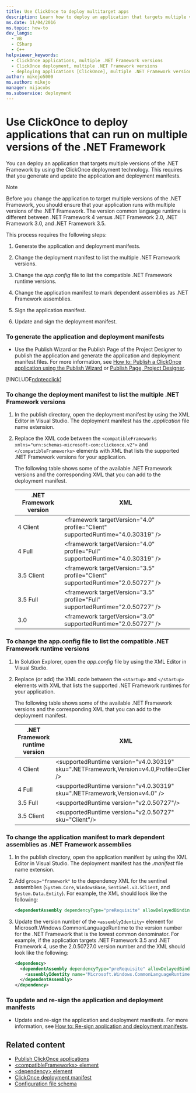```yaml
---
title: Use ClickOnce to deploy multitarget apps
description: Learn how to deploy an application that targets multiple versions of the .NET Framework by using the ClickOnce deployment technology. 
ms.date: 11/04/2016
ms.topic: how-to
dev_langs: 
  - VB
  - CSharp
  - C++
helpviewer_keywords: 
  - ClickOnce applications, multiple .NET Framework versions
  - ClickOnce deployment, multiple .NET Framework versions
  - deploying applications [ClickOnce], multiple .NET Framework versions
author: mikejo5000
ms.author: mikejo
manager: mijacobs
ms.subservice: deployment
---
```

# Use ClickOnce to deploy applications that can run on multiple versions of the .NET Framework

You can deploy an application that targets multiple versions of the .NET Framework by using the ClickOnce deployment technology. This requires that you generate and update the application and deployment manifests.

> [!NOTE]
> Before you change the application to target multiple versions of the .NET Framework, you should ensure that your application runs with multiple versions of the .NET Framework. The version common language runtime is different between .NET Framework 4 versus .NET Framework 2.0, .NET Framework 3.0, and .NET Framework 3.5.

 This process requires the following steps:

1. Generate the application and deployment manifests.

2. Change the deployment manifest to list the multiple .NET Framework versions.

3. Change the *app.config* file to list the compatible .NET Framework runtime versions.

4. Change the application manifest to mark dependent assemblies as .NET Framework assemblies.

5. Sign the application manifest.

6. Update and sign the deployment manifest.

### To generate the application and deployment manifests

- Use the Publish Wizard or the Publish Page of the Project Designer to publish the application and generate the application and deployment manifest files. For more information, see [How to: Publish a ClickOnce application using the Publish Wizard](../deployment/how-to-publish-a-clickonce-application-using-the-publish-wizard.md) or [Publish Page, Project Designer](../ide/reference/publish-page-project-designer.md).

[!INCLUDE[ndptecclick](../deployment/includes/dotnet-publish-tool.md)]

### To change the deployment manifest to list the multiple .NET Framework versions

1. In the publish directory, open the deployment manifest by using the XML Editor in Visual Studio. The deployment manifest has the *.application* file name extension.

2. Replace the XML code between the `<compatibleFrameworks xmlns="urn:schemas-microsoft-com:clickonce.v2">` and `</compatibleFrameworks>` elements with XML that lists the supported .NET Framework versions for your application.

     The following table shows some of the available .NET Framework versions and the corresponding XML that you can add to the deployment manifest.

    |.NET Framework version|XML|
    |----------------------------|---------|
    |4 Client|\<framework targetVersion="4.0" profile="Client" supportedRuntime="4.0.30319" />|
    |4 Full|\<framework targetVersion="4.0" profile="Full" supportedRuntime="4.0.30319" />|
    |3.5 Client|\<framework targetVersion="3.5" profile="Client" supportedRuntime="2.0.50727" />|
    |3.5 Full|\<framework targetVersion="3.5" profile="Full" supportedRuntime="2.0.50727" />|
    |3.0|\<framework targetVersion="3.0" supportedRuntime="2.0.50727" />|

### To change the app.config file to list the compatible .NET Framework runtime versions

1. In Solution Explorer, open the *app.config* file by using the XML Editor in Visual Studio.

2. Replace (or add) the XML code between the `<startup>` and `</startup>` elements with XML that lists the supported .NET Framework runtimes for your application.

     The following table shows some of the available .NET Framework versions and the corresponding XML that you can add to the deployment manifest.

    |.NET Framework runtime version|XML|
    |------------------------------------|---------|
    |4 Client|\<supportedRuntime version="v4.0.30319" sku=".NETFramework,Version=v4.0,Profile=Client" />|
    |4 Full|\<supportedRuntime version="v4.0.30319" sku=".NETFramework,Version=v4.0" />|
    |3.5 Full|\<supportedRuntime version="v2.0.50727"/>|
    |3.5 Client|\<supportedRuntime version="v2.0.50727" sku="Client"/>|

### To change the application manifest to mark dependent assemblies as .NET Framework assemblies

1. In the publish directory, open the application manifest by using the XML Editor in Visual Studio. The deployment manifest has the *.manifest* file name extension.

2. Add `group="framework"` to the dependency XML for the sentinel assemblies (`System.Core`, `WindowsBase`, `Sentinel.v3.5Client`, and `System.Data.Entity`). For example, the XML should look like the following:

   ```xml
   <dependentAssembly dependencyType="preRequisite" allowDelayedBinding="true" group="framework">
   ```

3. Update the version number of the `<assemblyIdentity>` element for Microsoft.Windows.CommonLanguageRuntime to the version number for the .NET Framework that is the lowest common denominator. For example, if the application targets .NET Framework 3.5 and .NET Framework 4, use the 2.0.50727.0 version number and the XML should look like the following:

   ```xml
   <dependency>
     <dependentAssembly dependencyType="preRequisite" allowDelayedBinding="true">
       <assemblyIdentity name="Microsoft.Windows.CommonLanguageRuntime" version="2.0.50727.0" />
     </dependentAssembly>
   </dependency>
   ```

### To update and re-sign the application and deployment manifests

- Update and re-sign the application and deployment manifests. For more information, see [How to: Re-sign application and deployment manifests](../deployment/how-to-re-sign-application-and-deployment-manifests.md).

## Related content
- [Publish ClickOnce applications](../deployment/publishing-clickonce-applications.md)
- [\<compatibleFrameworks> element](../deployment/compatibleframeworks-element-clickonce-deployment.md)
- [\<dependency> element](../deployment/dependency-element-clickonce-application.md)
- [ClickOnce deployment manifest](../deployment/clickonce-deployment-manifest.md)
- [Configuration file schema](/dotnet/framework/configure-apps/file-schema/index)
